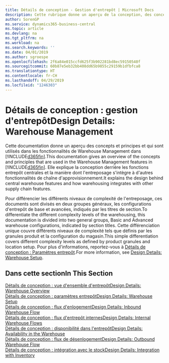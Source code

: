 ```yaml
---
title: Détails de conception - Gestion d'entrepôt | Microsoft Docs
description: Cette rubrique donne un aperçu de la conception, des concepts et des principes associés aux fonctionnalités de gestion d'entrepôt dans Business Central.
author: SorenGP
ms.service: dynamics365-business-central
ms.topic: article
ms.devlang: na
ms.tgt_pltfrm: na
ms.workload: na
ms.search.keywords: ''
ms.date: 04/01/2019
ms.author: sgroespe
ms.openlocfilehash: 2f6a84e015ccfd625f3b902281bd8ec59150540f
ms.sourcegitcommit: 60b87e5eb32bb408dd65b9855c29159b1dfbfca8
ms.translationtype: HT
ms.contentlocale: fr-CH
ms.lasthandoff: 04/29/2019
ms.locfileid: "1246303"
---
```

# <a name="design-details-warehouse-management"></a><span data-ttu-id="614fc-103">Détails de conception : gestion d'entrepôt</span><span class="sxs-lookup"><span data-stu-id="614fc-103">Design Details: Warehouse Management</span></span>
<span data-ttu-id="614fc-104">Cette documentation donne un aperçu des concepts et principes et qui sont utilisés dans les fonctionnalités de Warehouse Management dans [!INCLUDE[d365fin](includes/d365fin_md.md)].</span><span class="sxs-lookup"><span data-stu-id="614fc-104">This documentation gives an overview of the concepts and principles that are used in the Warehouse Management features in [!INCLUDE[d365fin](includes/d365fin_md.md)].</span></span> <span data-ttu-id="614fc-105">Elle explique la conception derrière les fonctions entrepôt centrales et la manière dont l'entreposage s'intègre à d'autres fonctionnalités de chaîne d'approvisionnement.</span><span class="sxs-lookup"><span data-stu-id="614fc-105">It explains the design behind central warehouse features and how warehousing integrates with other supply chain features.</span></span>  

<span data-ttu-id="614fc-106">Pour différencier les différents niveaux de complexité de l'entreposage, ces documents sont divisés en deux groupes généraux, les configurations d'entrepôt de base et avancées, indiqués par les titres de section.</span><span class="sxs-lookup"><span data-stu-id="614fc-106">To differentiate the different complexity levels of the warehousing, this documentation is divided into two general groups, Basic and Advanced warehouse configurations, indicated by section titles.</span></span> <span data-ttu-id="614fc-107">Cette différenciation unique couvre différents niveaux de complexité tels que définis par les granules produit et la configuration du magasin.</span><span class="sxs-lookup"><span data-stu-id="614fc-107">This simple differentiation covers different complexity levels as defined by product granules and location setup.</span></span> <span data-ttu-id="614fc-108">Pour plus d'informations, reportez\-vous à [Détails de conception : Paramètres entrepôt](design-details-warehouse-setup.md).</span><span class="sxs-lookup"><span data-stu-id="614fc-108">For more information, see [Design Details: Warehouse Setup](design-details-warehouse-setup.md).</span></span>  

## <a name="in-this-section"></a><span data-ttu-id="614fc-109">Dans cette section</span><span class="sxs-lookup"><span data-stu-id="614fc-109">In This Section</span></span>  
[<span data-ttu-id="614fc-110">Détails de conception : vue d'ensemble d'entrepôt</span><span class="sxs-lookup"><span data-stu-id="614fc-110">Design Details: Warehouse Overview</span></span>](design-details-warehouse-overview.md)  
[<span data-ttu-id="614fc-111">Détails de conception : paramètres entrepôt</span><span class="sxs-lookup"><span data-stu-id="614fc-111">Design Details: Warehouse Setup</span></span>](design-details-warehouse-setup.md)  
[<span data-ttu-id="614fc-112">Détails de conception : flux d'enlogement</span><span class="sxs-lookup"><span data-stu-id="614fc-112">Design Details: Inbound Warehouse Flow</span></span>](design-details-inbound-warehouse-flow.md)  
[<span data-ttu-id="614fc-113">Détails de conception : flux d'entrepôt internes</span><span class="sxs-lookup"><span data-stu-id="614fc-113">Design Details: Internal Warehouse Flows</span></span>](design-details-internal-warehouse-flows.md)  
[<span data-ttu-id="614fc-114">Détails de conception : disponibilité dans l'entrepôt</span><span class="sxs-lookup"><span data-stu-id="614fc-114">Design Details: Availability in the Warehouse</span></span>](design-details-availability-in-the-warehouse.md)  
[<span data-ttu-id="614fc-115">Détails de conception : flux de désenlogement</span><span class="sxs-lookup"><span data-stu-id="614fc-115">Design Details: Outbound Warehouse Flow</span></span>](design-details-outbound-warehouse-flow.md)  
[<span data-ttu-id="614fc-116">Détails de conception : intégration avec le stock</span><span class="sxs-lookup"><span data-stu-id="614fc-116">Design Details: Integration with Inventory</span></span>](design-details-integration-with-inventory.md)
